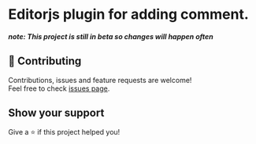 # Editorjs plugin for adding comment.
<!-- markdownlint-disable first-line-h1 -->




##### note: This  project is still in beta so changes will happen often 
## 🤝 Contributing

Contributions, issues and feature requests are welcome!<br />Feel free to check [issues page](https://github.com/osain-az/editorjs-comment/issues).

## Show your support

Give a ⭐️ if this project helped you!